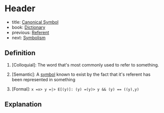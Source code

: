 # Header
- title: [Canonical Symbol](canonical-symbol.md)
- book: [Dictionary](.dictionary.md)
- previous: [Referent](referent.md)
- next: [Symbolism](symbolism.md)

## Definition

1. [Colloquial]: The word that's most commonly used to refer to something.

2. [Semantic]: A [symbol](symbol.md) known to exist by the fact that it's referent has been represented in something

3. [Formal]: `x =x> y =|> E[(y)]: (y) =(y)> y && (y) == ((y),y)`

## Explanation

